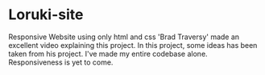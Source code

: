 # Loruki-site
Responsive Website using only html and css
'Brad Traversy' made an excellent video explaining this project.
In this project, some ideas has been taken from his project.
I've made my entire codebase alone.
Responsiveness is yet to come.
